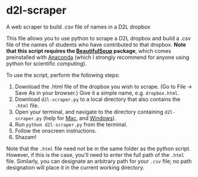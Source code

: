 # d2l-scraper
A web scraper to build .csv file of names in a D2L dropbox

This file allows you to use python to scrape a D2L dropbox and build a .csv file of the names of students who have contributed to that dropbox. **Note that this script requires the [BeautifulSoup](http://www.crummy.com/software/BeautifulSoup/) package**, which comes preinstalled with [Anaconda](https://anaconda.org) (which I strongly recommend for anyone using python for scientific computing).

To use the script, perform the following steps:

1. Download the .html file of the dropbox you wish to scrape. (Go to File -> Save As in your browser.) Give it a simple name, e.g. `dropbox.html`.
2. Download `d2l-scraper.py` to a local directory that also contains the `.html` file.
3. Open your terminal, and navigate to the directory containing `d2l-scraper.py` (help for [Mac](http://computers.tutsplus.com/tutorials/navigating-the-terminal-a-gentle-introduction--mac-3855), and [Windows](http://www.computerhope.com/issues/chusedos.htm)).
4. Run `python d2l-scraper.py` from the terminal.
5. Follow the onscreen instructions.
6. Shazam!

Note that the `.html` file need not be in the same folder as the python script. However, if this is the case, you'll need to enter the full path of the `.html` file. Similarly, you can designate an arbitrary path for your `.csv` file; no path designation will place it in the current working directory.
